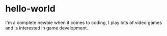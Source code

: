 # hello-world
I'm a complete newbie when it comes to coding, I play lots of video games and is interested in game development.
